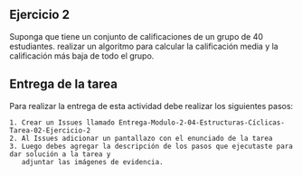 
## Ejercicio 2

Suponga que tiene un conjunto de calificaciones de un grupo de 40 estudiantes. realizar un algoritmo para calcular la calificación media y la
calificación más baja de todo el grupo.

## Entrega de la tarea

Para realizar la entrega de esta actividad debe realizar los siguientes pasos:

    1. Crear un Issues llamado Entrega-Modulo-2-04-Estructuras-Cíclicas-Tarea-02-Ejercicio-2
    2. Al Issues adicionar un pantallazo con el enunciado de la tarea
    3. Luego debes agregar la descripción de los pasos que ejecutaste para dar solución a la tarea y 
       adjuntar las imágenes de evidencia.  

